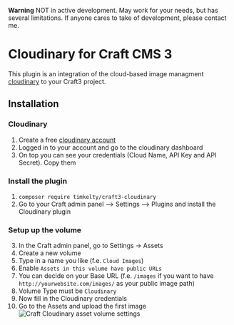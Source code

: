 **Warning**
NOT in active development. May work for your needs, but has several limitations.
If anyone cares to take of development, please contact me.

Cloudinary for Craft CMS 3
=======================
This plugin is an integration of the cloud-based image managment  [cloudinary](https://cloudinary.com/) to your Craft3 project.

## Installation
### Cloudinary
1. Create a free [cloudinary account](https://cloudinary.com/)
2. Logged in to your account and go to the cloudinary dashboard
3. On top you can see your credentials (Cloud Name, API Key and API Secret). Copy them

### Install the plugin
1. `composer require timkelty/craft3-cloudinary`
2. Go to your Craft admin panel --> Settings --> Plugins and install the Cloudinary plugin

### Setup up the volume
3. In the Craft admin panel, go to Settings -> Assets
4. Create a new volume
5. Type in a name you like (f.e. `Cloud Images`)
6. Enable `Assets in this volume have public URLs`
7. You can decide on your Base URL (f.e. `/images` if you want to have `http://yourwebsite.com/images/` as your public image path)
8. Volume Type must be `Cloudinary`
9. Now fill in the Cloudinary credentials
10. Go to the Assets and upload the first image
![Craft Cloudinary asset volume settings](https://res.cloudinary.com/dsteinel/image/upload/v1532443782/craft-cloudinary-asset-volume-settings.png)
